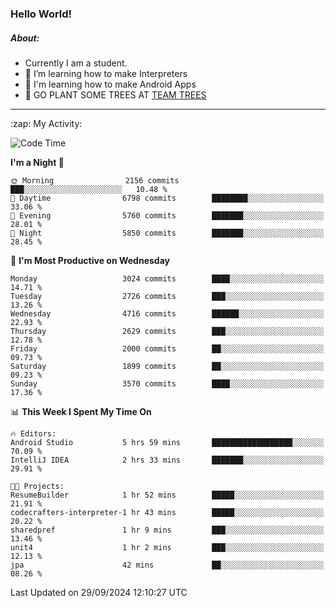 ### Hello World!

##### About:
- Currently I am a student.
- 🌱 I’m learning how to make Interpreters
- 🌱 I'm learning how to make Android Apps
- 🌱 GO PLANT SOME TREES AT [TEAM TREES](https://teamtrees.org/)

---
  <summary>:zap: My Activity:</summary>
  
<!--START_SECTION:waka-->
![Code Time](http://img.shields.io/badge/Code%20Time-1%2C481%20hrs%2010%20mins-blue)

**I'm a Night 🦉** 

```text
🌞 Morning                2156 commits        ███░░░░░░░░░░░░░░░░░░░░░░   10.48 % 
🌆 Daytime                6798 commits        ████████░░░░░░░░░░░░░░░░░   33.06 % 
🌃 Evening                5760 commits        ███████░░░░░░░░░░░░░░░░░░   28.01 % 
🌙 Night                  5850 commits        ███████░░░░░░░░░░░░░░░░░░   28.45 % 
```
📅 **I'm Most Productive on Wednesday** 

```text
Monday                   3024 commits        ████░░░░░░░░░░░░░░░░░░░░░   14.71 % 
Tuesday                  2726 commits        ███░░░░░░░░░░░░░░░░░░░░░░   13.26 % 
Wednesday                4716 commits        ██████░░░░░░░░░░░░░░░░░░░   22.93 % 
Thursday                 2629 commits        ███░░░░░░░░░░░░░░░░░░░░░░   12.78 % 
Friday                   2000 commits        ██░░░░░░░░░░░░░░░░░░░░░░░   09.73 % 
Saturday                 1899 commits        ██░░░░░░░░░░░░░░░░░░░░░░░   09.23 % 
Sunday                   3570 commits        ████░░░░░░░░░░░░░░░░░░░░░   17.36 % 
```


📊 **This Week I Spent My Time On** 

```text
🔥 Editors: 
Android Studio           5 hrs 59 mins       ██████████████████░░░░░░░   70.09 % 
IntelliJ IDEA            2 hrs 33 mins       ███████░░░░░░░░░░░░░░░░░░   29.91 % 

🐱‍💻 Projects: 
ResumeBuilder            1 hr 52 mins        █████░░░░░░░░░░░░░░░░░░░░   21.91 % 
codecrafters-interpreter-1 hr 43 mins        █████░░░░░░░░░░░░░░░░░░░░   20.22 % 
sharedpref               1 hr 9 mins         ███░░░░░░░░░░░░░░░░░░░░░░   13.46 % 
unit4                    1 hr 2 mins         ███░░░░░░░░░░░░░░░░░░░░░░   12.13 % 
jpa                      42 mins             ██░░░░░░░░░░░░░░░░░░░░░░░   08.26 % 
```


 Last Updated on 29/09/2024 12:10:27 UTC
<!--END_SECTION:waka-->
